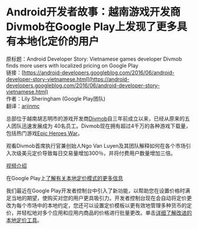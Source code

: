 # Android开发者故事：越南游戏开发商Divmob在Google Play上发现了更多具有本地化定价的用户

原标题：Android Developer Story: Vietnamese games developer Divmob finds more users with localized pricing on Google Play  
链接：[https://android-developers.googleblog.com/2016/06/android-developer-story-vietnamese.html](https://android-developers.googleblog.com/2016/06/android-developer-story-vietnamese.html)  
作者：Lily Sheringham (Google Play团队)  
翻译：[arjinmc](https://github.com/arjinmc)  

总部位于越南胡志明市的游戏开发商[Divmob](https://play.google.com/store/apps/dev?id=8029000350509758753&hl=en&e=-EnableAppDetailsPageRedesign)自三年前成立以来，已经从原来的五人团队迅速发展成为 40名员工。Divmob现在拥有超过4千万的各种游戏下载量，包括热门游戏[Epic Heroes War](https://play.google.com/store/apps/details?id=com.divmob.ageofheroes.braveheroes.battleheroes.epicheroeswar.epicheroes.en&hl=en)。

观看Divmob首席执行官兼创始人Ngo Van Luyen及其团队解释如何在各个市场引入次级美元定价导致每日交易量增加300％，并将付费用户数量增加三倍。

[视频介绍](https://youtu.be/bXxKZjQC5zc?list=PLWz5rJ2EKKc9ofd2f-_-xmUi07wIGZa1c)  

在Google Play上[了解有关本地定价模式的更多信息](https://support.google.com/googleplay/android-developer/table/3541286)

我们最近在Google Play开发者控制台中引入了新功能，以帮助您在设置价格时满足当地的期望，使购买对您的用户更具吸引力。开发者控制台现在会自动将定价更改为每个市场中的本地约定，您还可以设置定价模板以更有效地管理多种货币的定价，并轻松地对多个应用和应用内商品的价格进行批量更改。单击[详细了解改进的本地定价工具](https://support.google.com/googleplay/android-developer/answer/1169947)。